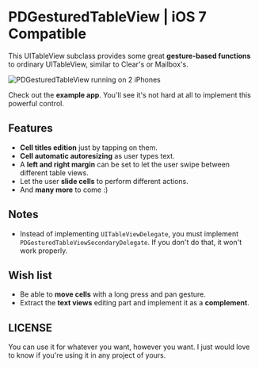 PDGesturedTableView | iOS 7 Compatible
======================================

This UITableView subclass provides some great **gesture-based functions** to ordinary UITableView, similar to Clear's or Mailbox's.

![PDGesturedTableView running on 2 iPhones](https://dl.dropboxusercontent.com/u/25520122/images/github-pdgesturedtableview-1.png)

Check out the **example app**. You'll see it's not hard at all to implement this powerful control.

## Features

- **Cell titles edition** just by tapping on them.
- **Cell automatic autoresizing** as user types text.
- A **left and right margin** can be set to let the user swipe between different table views.
- Let the user **slide cells** to perform different actions.
- And **many more** to come :)

## Notes

- Instead of implementing `UITableViewDelegate`, you must implement `PDGesturedTableViewSecondaryDelegate`. If you don't do that, it won't work properly.

## Wish list

- Be able to **move cells** with a long press and pan gesture.
- Extract the **text views** editing part and implement it as a **complement**.

## LICENSE

You can use it for whatever you want, however you want. I just would love to know if you're using it in any project of yours.